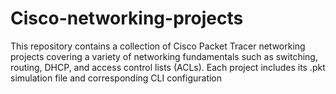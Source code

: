 # Cisco-networking-projects
This repository contains a collection of Cisco Packet Tracer networking projects covering a variety of networking fundamentals such as switching, routing, DHCP, and access control lists (ACLs). Each project includes its .pkt simulation file and corresponding CLI configuration
